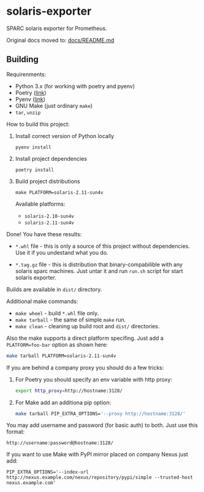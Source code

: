 solaris-exporter
==================

SPARC solaris exporter for Prometheus. 

Original docs moved to: [docs/README.md](docs/README.md)

Building
---------

Requirenments:

- Python 3.x (for working with poetry and pyenv)
- Poetry ([link](https://github.com/python-poetry/poetry))
- Pyenv ([link](https://github.com/pyenv/pyenv))
- GNU Make (just ordinary `make`)
- `tar`, `unzip`

How to build this project:

1. Install correct version of Python locally

    `pyenv install`

1. Install project dependencies

    `poetry install`

1. Build project distributions

    `make PLATFORM=solaris-2.11-sun4v`

    Available platforms:

    - `solaris-2.10-sun4v`
    - `solaris-2.11-sun4v`

Done! You have these results:

- `*.whl` file - this is only a source of this project without dependencies. Use it if you undestand what you do.

- `*.tag.gz` file - this is distribution that binary-compabilible with any solaris sparc machines. Just untar it and run `run.sh` script for start solaris exporter.

Builds are available in `dist/` directory.

Additional make commands:

- `make wheel` - build `*.whl` file only.
- `make tarball` - the same of simple `make` run.
- `make clean` - cleaning up build root and `dist/` directories.

Also the make supports a direct platform specifing. Just add a `PLATFORM=foo-bar` option as shown here:

```bash
make tarball PLATFORM=solaris-2.11-sun4v
```

If you are behind a company proxy you should do a few tricks:

1. For Poetry you should specify an env variable with http proxy:

    ```bash
    export http_proxy=http://hostname:3128/
    ```

1. For Make add an additiona pip option:

    ```bash
    make tarball PIP_EXTRA_OPTIONS='--proxy http://hostname:3128/'
    ```

You may add username and password (for basic auth) to both. Just use this format:

`http://username:password@hostname:3128/`

If you want to use Make with PyPI mirror placed on company Nexus just add:

`PIP_EXTRA_OPTIONS='--index-url http://nexus.example.com/nexus/repository/pypi/simple --trusted-host nexus.example.com'`
